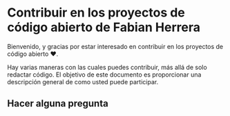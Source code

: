 # Contribuir en los proyectos de código abierto de Fabian Herrera

Bienvenido, y gracias por estar interesado en contribuir en los proyectos de código abierto ❤.

Hay varias maneras con las cuales puedes contribuir, más allá de solo redactar código. El objetivo de este documento
es proporcionar una descripción general de como usted puede participar.

## Hacer alguna pregunta
